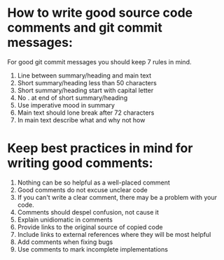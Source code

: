 # How to write good source code comments and git commit messages:

For good git commit messages you should keep 7 rules in mind.

1. Line between summary/heading and main text
2. Short summary/heading less than 50 characters
3. Short summary/heading start with capital letter
4. No . at end of short summary/heading
5. Use imperative mood in summary
6. Main text should lone break after 72 characters
7. In main text describe what and why not how

# Keep best practices in mind for writing good comments:
1. Nothing can be so helpful as a well-placed comment
2. Good comments do not excuse unclear code
3. If you can't write a clear comment, there may be a problem with your code.
4. Comments should despel confusion, not cause it
5. Explain unidiomatic in comments
6. Provide links to the original source of copied code
7. Include links to external references where they will be most helpful
8. Add comments when fixing bugs
9. Use comments to mark incomplete implementations


